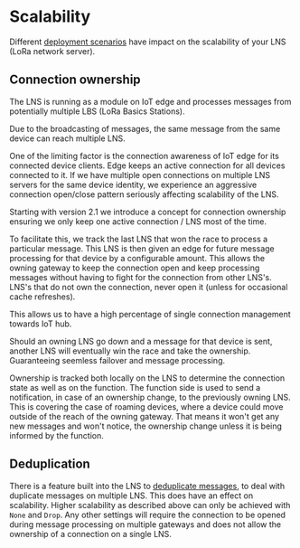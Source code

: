 # Scalability

Different [deployment scenarios](./deployment-scenarios.md) have impact
on the scalability of your LNS (LoRa network server).

## Connection ownership

The LNS is running as a module on IoT edge and processes messages
from potentially multiple LBS (LoRa Basics Stations).

Due to the broadcasting of messages, the same message from the same
device can reach multiple LNS.

One of the limiting factor is the connection awareness of IoT edge for
its connected device clients. Edge keeps an active connection for all
devices connected to it. If we have multiple open connections on multiple
LNS servers for the same device identity, we experience an aggressive
connection open/close pattern seriously affecting scalability of the LNS.

Starting with version 2.1 we introduce a concept for connection ownership
ensuring we only keep one active connection / LNS most of the time.

To facilitate this, we track the last LNS that won the race to process
a particular message. This LNS is then given an edge for future message
processing for that device by a configurable amount. This allows
the owning gateway to keep the connection open and keep processing messages
without having to fight for the connection from other LNS's. LNS's that do not
own the connection, never open it (unless for occasional cache refreshes).

This allows us to have a high percentage of single connection management
towards IoT hub.

Should an owning LNS go down and a message for that device is sent,
another LNS will eventually win the race and take the ownership.
Guaranteeing seemless failover and message processing.

Ownership is tracked both locally on the LNS to determine the connection
state as well as on the function. The function side is used to send
a notification, in case of an ownership change, to the previously
owning LNS. This is covering the case of roaming devices, where a
device could move outside of the reach of the owning gateway. That means
it won't get any new messages and won't notice, the ownership change
unless it is being informed by the function.

## Deduplication

There is a feature built into the LNS to
[deduplicate messages](./../adr/007_message_deduplication.md), to
deal with duplicate messages on multiple LNS. This does
have an effect on scalability. Higher scalability as described above
can only be achieved with `None` and `Drop`. Any other settings
will require the connection to be opened during message processing
on multiple gateways and does not allow the ownership of a
connection on a single LNS.
